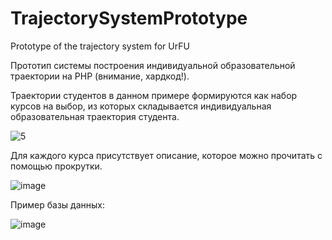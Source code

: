 # TrajectorySystemPrototype
Prototype of the trajectory system for UrFU

Прототип системы построения индивидуальной образовательной траектории на PHP (внимание, хардкод!).

Траектории студентов в данном примере формируются как набор курсов на выбор, из которых складывается индивидуальная образовательная траектория студента.

![5](https://user-images.githubusercontent.com/26218291/76544299-9b8a3c80-64a9-11ea-9e4a-83122fbfc649.gif)

Для каждого курса присутствует описание, которое можно прочитать с помощью прокрутки.

![image](https://user-images.githubusercontent.com/26218291/76545054-e0fb3980-64aa-11ea-824f-ed1964938af3.png)

Пример базы данных:

![image](https://user-images.githubusercontent.com/26218291/76545122-05571600-64ab-11ea-8e9d-41298add8f19.png)
